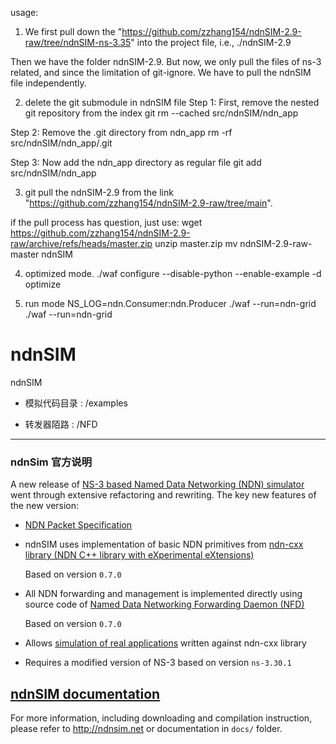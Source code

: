 usage:

1. We first pull down the "https://github.com/zzhang154/ndnSIM-2.9-raw/tree/ndnSIM-ns-3.35" into the project file, i.e., ./ndnSIM-2.9

Then we have the folder ndnSIM-2.9. But now, we only pull the files of ns-3 related, and since the limitation of git-ignore. We have to pull the ndnSIM file independently.

2. delete the git submodule in ndnSIM file
Step 1: First, remove the nested git repository from the index
git rm --cached src/ndnSIM/ndn_app

Step 2: Remove the .git directory from ndn_app
rm -rf src/ndnSIM/ndn_app/.git

Step 3: Now add the ndn_app directory as regular file
git add src/ndnSIM/ndn_app

3. git pull the ndnSIM-2.9 from the link "https://github.com/zzhang154/ndnSIM-2.9-raw/tree/main".

if the pull process has question, just use:
wget https://github.com/zzhang154/ndnSIM-2.9-raw/archive/refs/heads/master.zip
unzip master.zip
mv ndnSIM-2.9-raw-master ndnSIM

4. optimized mode.
./waf configure --disable-python --enable-example -d optimize

5. run mode
NS_LOG=ndn.Consumer:ndn.Producer ./waf --run=ndn-grid
./waf --run=ndn-grid

ndnSIM
======

ndnSIM

- 模拟代码目录 : /examples

- 转发器陌路 : /NFD

---------------------------------------------
### ndnSim 官方说明

A new release of [NS-3 based Named Data Networking (NDN) simulator](http://ndnsim.net/)
went through extensive refactoring and rewriting.  The key new features of the new
version:

- [NDN Packet Specification](http://named-data.net/doc/NDN-packet-spec/current/)

- ndnSIM uses implementation of basic NDN primitives from
  [ndn-cxx library (NDN C++ library with eXperimental eXtensions)](http://named-data.net/doc/ndn-cxx/)

  Based on version `0.7.0`

- All NDN forwarding and management is implemented directly using source code of
  [Named Data Networking Forwarding Daemon (NFD)](http://named-data.net/doc/NFD/)

  Based on version `0.7.0`

- Allows [simulation of real applications](http://ndnsim.net/guide-to-simulate-real-apps.html)
  written against ndn-cxx library

- Requires a modified version of NS-3 based on version `ns-3.30.1`

[ndnSIM documentation](http://ndnsim.net)
---------------------------------------------

For more information, including downloading and compilation instruction, please refer to
http://ndnsim.net or documentation in `docs/` folder.
